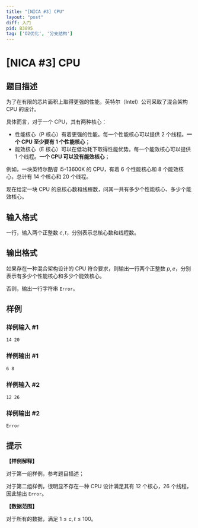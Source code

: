 ```yaml
---
title: "[NICA #3] CPU"
layout: "post"
diff: 入门
pid: B3895
tag: ['O2优化', '分支结构']
---
```

# [NICA #3] CPU
## 题目描述

为了在有限的芯片面积上取得更强的性能，英特尔（Intel）公司采取了混合架构 CPU 的设计。

具体而言，对于一个 CPU，其有两种核心：
- 性能核心（P 核心）有着更强的性能。每一个性能核心可以提供 $2$ 个线程。**一个 CPU 至少要有 $1$ 个性能核心**；
- 能效核心（E 核心）可以在低功耗下取得性能优势。每一个能效核心可以提供 $1$ 个线程。**一个 CPU 可以没有能效核心**；

例如，一块英特尔酷睿 i5-13600K 的 CPU，有着 $6$ 个性能核心和 $8$ 个能效核心，总计有 $14$ 个核心和 $20$ 个线程。

现在给定一块 CPU 的总核心数和线程数，问其一共有多少个性能核心、多少个能效核心。
## 输入格式

一行，输入两个正整数 $c,t$，分别表示总核心数和线程数。
## 输出格式

如果存在一种混合架构设计的 CPU 符合要求，则输出一行两个正整数 $p,e$，分别表示有多少个性能核心和多少个能效核心。

否则，输出一行字符串 $\texttt{Error}$。
## 样例

### 样例输入 #1
```
14 20
```
### 样例输出 #1
```
6 8
```
### 样例输入 #2
```
12 26
```
### 样例输出 #2
```
Error
```
## 提示

**【样例解释】**

对于第一组样例，参考题目描述；

对于第二组样例，很明显不存在一种 CPU 设计满足其有 $12$ 个核心，$26$ 个线程，因此输出 $\texttt{Error}$。

**【数据范围】**

对于所有的数据，满足 $1 \leq c,t \leq 100$。
